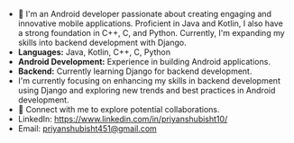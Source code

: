 - 👋 I'm an Android developer passionate about creating engaging and innovative mobile applications. Proficient in Java and Kotlin, I also have a strong foundation in C++, C, and Python. Currently, I'm expanding my skills into backend development with Django.
- **Languages:** Java, Kotlin, C++, C, Python
- **Android Development:** Experience in building Android applications.
- **Backend:** Currently learning Django for backend development.
- I'm currently focusing on enhancing my skills in backend development using Django and exploring new trends and best practices in Android development.
- 👀 Connect with me to explore potential collaborations.
- LinkedIn: https://www.linkedin.com/in/priyanshubisht10/
- Email: priyanshubisht451@gmail.com


